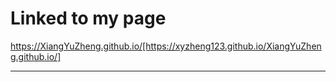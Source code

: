 # Linked to my page
https://XiangYuZheng.github.io/[https://xyzheng123.github.io/XiangYuZheng.github.io/]

---
<div align="center">
</div>
